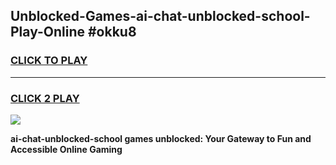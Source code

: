 
## Unblocked-Games-ai-chat-unblocked-school-Play-Online #okku8
<h3>
<a href="https://news.freeplayer.one?title=ai-chat-unblocked-school&ref=3">CLICK TO PLAY</a></h3>
<hr>

<h3>
<a href="https://news.freeplayer.one?title=ai-chat-unblocked-school&ref=3">CLICK 2 PLAY</a>
  
</h3>

<a href="https://news.freeplayer.one?title=ai-chat-unblocked-school&ref=3"><img src="https://clearcache.store/games.png"></a>


**ai-chat-unblocked-school games unblocked: Your Gateway to Fun and Accessible Online Gaming**

